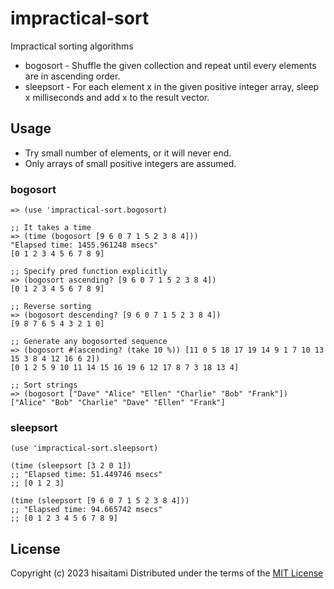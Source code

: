 # impractical-sort

Impractical sorting algorithms

* bogosort - Shuffle the given collection and repeat until every elements are in ascending order.
* sleepsort - For each element x in the given positive integer array, sleep x milliseconds and add x to the result vector.

## Usage

* Try small number of elements, or it will never end.
* Only arrays of small positive integers are assumed.

### bogosort

```
=> (use 'impractical-sort.bogosort)

;; It takes a time
=> (time (bogosort [9 6 0 7 1 5 2 3 8 4]))
"Elapsed time: 1455.961248 msecs"
[0 1 2 3 4 5 6 7 8 9]

;; Specify pred function explicitly
=> (bogosort ascending? [9 6 0 7 1 5 2 3 8 4])
[0 1 2 3 4 5 6 7 8 9]

;; Reverse sorting
=> (bogosort descending? [9 6 0 7 1 5 2 3 8 4])
[9 8 7 6 5 4 3 2 1 0]

;; Generate any bogosorted sequence
=> (bogosort #(ascending? (take 10 %)) [11 0 5 18 17 19 14 9 1 7 10 13 15 3 8 4 12 16 6 2])
[0 1 2 5 9 10 11 14 15 16 19 6 12 17 8 7 3 18 13 4]

;; Sort strings
=> (bogosort ["Dave" "Alice" "Ellen" "Charlie" "Bob" "Frank"])
["Alice" "Bob" "Charlie" "Dave" "Ellen" "Frank"]
```

### sleepsort

```
(use 'impractical-sort.sleepsort)

(time (sleepsort [3 2 0 1])
;; "Elapsed time: 51.449746 msecs"
;; [0 1 2 3]

(time (sleepsort [9 6 0 7 1 5 2 3 8 4]))
;; "Elapsed time: 94.665742 msecs"
;; [0 1 2 3 4 5 6 7 8 9]
```

## License

Copyright (c) 2023 hisaitami
Distributed under the terms of the [MIT License](LICENSE)

